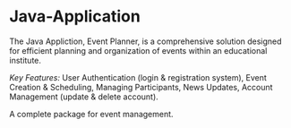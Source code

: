 # Java-Application
The Java Appliction, Event Planner, is a comprehensive solution designed for efficient planning and organization of events within an educational institute.

*Key Features:*
User Authentication (login & registration system),
Event Creation & Scheduling,
Managing Participants,
News Updates,
Account Management (update & delete account).

A complete package for event management.
